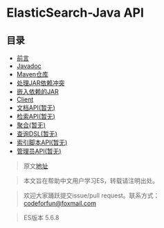 # ElasticSearch-Java API      

## 目录
- [前言](1Preface/readme.md)
- [Javadoc](2JavaDoc/readme.md)
- [Maven仓库](3MavenRepository/readme.md)
- [处理JAR依赖冲突](4DealingWithJARDependencyConflicts/readme.md)
- [嵌入依赖的JAR](5EmbeddingJARWithDependencies/readme.md)
- [Client](6Client/readme.md)
- [文档API(暂无)](7DocumentAPIs/readme.md)
- [检索API(暂无)](8SearchAPI/readme.md)
- [聚合(暂无)](9Aggregations/readme.md)
- [查询DSL(暂无)](10QueryDSL/readme.md)
- [索引脚本API(暂无)](11IndexedScriptsAPI/readme.md)
- [管理员API(暂无)](12JavaAPIAdministration/readme.md)



> 原文[地址](https://www.elastic.co/guide/en/elasticsearch/client/java-api/5.6/index.html)

> 本文旨在帮助中文用户学习ES，转载请注明出处。

> 欢迎大家踊跃提交issue/pull request。联系方式：codeforfun@foxmail.com

> ES版本 5.6.8
